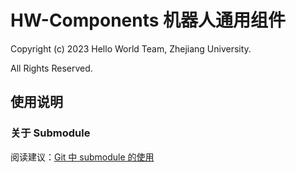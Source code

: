 # HW-Components 机器人通用组件

Copyright (c) 2023 Hello World Team, Zhejiang University.

All Rights Reserved.

## 使用说明

### 关于 Submodule

阅读建议：[Git 中 submodule 的使用](https://zhuanlan.zhihu.com/p/87053283)
